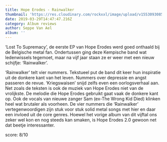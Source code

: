 ```yaml
---
title: Hope Erodes - Rainwalker
thumbnail: 'https://res.cloudinary.com/rockxxl/image/upload/v1553093085/he_rain.jpg'
date: 2019-03-29T14:47:47.216Z
category: Album reviews
author: Seppe Van Ael
album: ''
---
```

‘Lost To Supremacy’, de eerste EP van Hope Erodes werd goed onthaald bij de Belgische metal fan. Ondertussen ging deze Kempische band wat ledenwissels tegemoet, maar na vijf jaar staan ze er weer met een nieuw schijfje: ‘Rainwalker’. 

‘Rainwalker’ telt vier nummers. Tekstueel put de band dit keer hun inspiratie uit de donkere kant van het leven. Nummers over depressie en angst passeren de revue. ‘Kriegswaisen’ snijd zelfs even een oorlogsverhaal aan. Net zoals de teksten is ook de muziek van Hope Erodes niet van de vrolijkste. De melodie die Hope Erodes gebruikt gaat vaak de donkere kant op. Ook de vocals van nieuwe zanger Sam (ex-The Wrong Kid Died) klinken heel wat brutaler als voorheen. De vier nummers die ‘Rainwalker’ vertegenwoordigen zijn stuk voor stuk solid metal songs met hier en daar een invloed uit de core genres. Hoewel het vorige album van dit vijftal ons zeker wel kon en nog steeds kan smaken, is Hope Erodes 2.0 gewoon net dat beetje interessanter.    

score: 8/10

